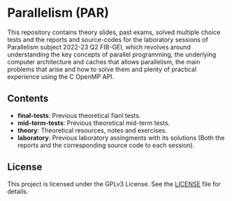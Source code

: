 # Parallelism (PAR)

This repository contains theory slides, past exams, solved multiple choice tests and the reports and source-codes for the laboratory sessions of Parallelism subject 2022-23 Q2 FIB-GEI, which revolves around understanding the key concepts of parallel programming, the underlying computer architecture and caches that allows parallelism, the main problems that arise and how to solve them and plenty of practical experience using the C OpenMP API.

## Contents

- **final-tests**: Previous theoretical fianl tests.
- **mid-term-tests**: Previous theoretical mid-term tests.
- **theory**: Theoretical resources, notes and exercises.
- **laboratory**: Previous laboratory assingments with its solutions (Both the reports and the corresponding source code to each session).

## License

This project is licensed under the GPLv3 License. See the [LICENSE](./LICENSE) file for details.
